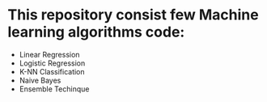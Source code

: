 # This repository consist few Machine learning algorithms code:
  - Linear Regression
  - Logistic Regression
  - K-NN Classification
  - Naive Bayes
  - Ensemble Techinque
